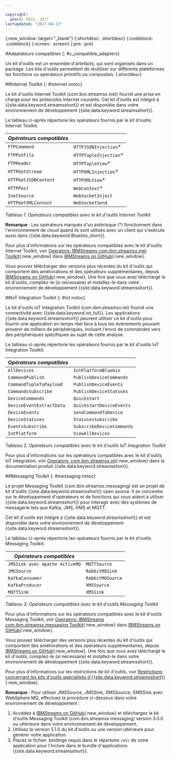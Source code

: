 ```yaml
---

copyright:
  years: 2015, 2017
lastupdated: "2017-04-13"
---
```


<!-- Attribute definitions -->
{:new_window: target="_blank"}
{:shortdesc: .shortdesc}
{:codeblock: .codeblock}
{:screen: .screen}
{:pre: .pre}

#Adaptateurs compatibles
{: #c_compatible_adapters}


Un kit d'outils est un ensemble d'artefacts, qui sont organisés dans un package. Les kits d'outils permettent de réutiliser sur différents plateformes les fonctions ou opérateurs primitifs ou composites.
{:shortdesc}

##Internet Toolkit
{: #internet notoc}

Le kit d'outils Internet Toolkit (com.ibm.streamsx.inet) fournit une prise en charge pour les protocoles Internet courants. Cet kit d'outils est intégré à {{site.data.keyword.streamsshort}} et est disponible dans votre environnement de développement {{site.data.keyword.streamsshort}}.

Le tableau ci-après répertorie les opérateurs fournis par le kit d'outils Internet Toolkit.


| ***Opérateurs compatibles*** | 							           |
| ---------------------------| ----------------------- |
| `FTPCommand` 	   		 	     |	`HTTPJSONInjection`*   | 	 	 	
|  `FTPPutFile`				       |	`HTTPTupleInjection`*	 |
| `FTPReader`    	 		       | 	`HTTPTupleView`*		   |
| `HTTPGetStream`			       | 	`HTTPXMLInjection`*		 |
| `HTTPGetJSONContent`	 	   |  `HTTPXMLView`*			 	 |
| `HTTPPost`				         |  `WebContext`*				   |
| `InetSource`				       |  `WebSocketInject`			 |
| `HTTPGetXMLContent`		     |  `WebSocketSend`			 	 |

*Tableau 1. Opérateurs compatibles avec le kit d'outils Internet Toolkit*

**Remarque** : Les opérateurs marqués d'un astérisque (*) fonctionnent dans l'environnement de cloud quand ils sont utilisés avec un client qui s'exécute aussi dans {{site.data.keyword.Bluemix_short}}.

Pour plus d'informations sur les opérateurs compatibles avec le kit d'outils Internet Toolkit, voir [Operators: IBMStreams com.ibm.streamsx.inet Toolkit](http://ibmstreams.github.io/streamsx.inet/com.ibm.streamsx.inet/doc/spldoc/html/toolkits/ix$Operator.html){:new_window} dans [IBMStreams on GitHub](https://github.com/IBMStreams){:new_window}.

Vous pouvez télécharger des versions plus récentes du kit d'outils qui comportent des améliorations et des opérateurs supplémentaires, depuis [IBMStreams on GitHub](https://github.com/IBMStreams){:new_window}. Une fois que vous avez téléchargé le kit d'outils, compilez-le (si nécessaire) et installez-le dans votre environnement de développement {{site.data.keyword.streamsshort}}.

##IoT Integration Toolkit
{: #iot notoc}

Le kit d'outils IoT Integration Toolkit (com.ibm.streamsx.iot) fournit une connectivité avec {{site.data.keyword.iot_full}}. Les applications {{site.data.keyword.streamsshort}} peuvent utiliser ce kit d'outils pour fournir une application en temps réel face à tous les événements pouvant provenir de milliers de périphériques, incluant l'envoi de commandes vers des périphériques spécifiques au sujet de cette analyse.

Le tableau ci-après répertorie les opérateurs fournis par le kit d'outils IoT Integration Toolkit.


| ***Opérateurs compatibles*** | 							               |
| ---------------------------| --------------------------- |
| `AllDevices` 	   			     |	`IotPlatformBluemix`  		 | 	 	 	
| `CommandPublish`		 	     |	`PublishDeviceCommands`		 |
| `CommandTupleToPayload`	   | 	`PublishDeviceEvents`	 	   |
| `CommandsSubscribe`	 	     | 	`PublishDeviceStatuses`		 |
| `DeviceCommands`	 	 	     |  `Quickstart`				       |
| `DeviceEventExtractData`	 |  `QuickstartDeviceEvents`	 |
| `DeviceEvents`			       |  `SendCommandToDevice`		   |
| `DeviceStatuses`		 	     |  `StatusesSubscribe`			   |
| `EventsSubscribe`			     |  `SubscribeDeviceCommands`	 |
| `IotPlatform`				       |  `ViewAllDevices`			     |

*Tableau 2. Opérateurs compatibles avec le kit d'outils IoT Integration Toolkit*

Pour plus d'informations sur les opérateurs compatibles avec le kit d'outils IoT Integration, voir [Operators: com.ibm.streamsx.iot](http://www.ibm.com/support/knowledgecenter/SSCRJU_4.2.0/com.ibm.streams.toolkits.doc/spldoc/dita/tk$com.ibm.streamsx.iot/ix$Operator.html?lang=en){:new_window} dans la documentation produit {{site.data.keyword.streamsshort}}.

##Messaging Toolkit
{: #messaging notoc}

Le projet Messaging Toolkit (com.ibm.streamsx.messaging) est un projet de kit d'outils {{site.data.keyword.streamsshort}} open source. Il se concentre sur le développement d'opérateurs et de fonctions qui vous aident à utiliser {{site.data.keyword.streamsshort}} pour interagir avec des systèmes de messagerie tels que Kafka, JMS, XMS et MQTT.

Cet kit d'outils est intégré à {{site.data.keyword.streamsshort}} et est disponible dans votre environnement de développement {{site.data.keyword.streamsshort}}.

Le tableau ci-après répertorie les opérateurs fournis par le kit d'outils Messaging Toolkit.


| ***Opérateurs compatibles*** 		    | 						       |
| ---------------------------------	| ------------------ |
| `JMSSink avec Apache ActiveMQ`   	|	`MQTTSource`  	   | 	 	 	
| `JMSSource`		 	 			            |	`RabbitMQSink`		 |
| `KafkaConsumer`	 				          | `RabbitMQSource`	 |
| `KafkaProducer`	 	 			          | `XMSSource`	       |
| `MQTTSink`	 	 	 			            |  `XMSSink`				 |

*Tableau 3. Opérateurs compatibles avec le kit d'outils Messaging Toolkit*

Pour plus d'informations sur les opérateurs compatibles avec le kit d'outils Messaging Toolkit, voir [Operators: IBMStreams com.ibm.streamsx.messaging Toolkit](http://ibmstreams.github.io/streamsx.messaging/com.ibm.streamsx.messaging/doc/spldoc/html/toolkits/ix$Operator.html){:new_window} dans [IBMStreams on GitHub](https://github.com/IBMStreams){:new_window}.

Vous pouvez télécharger des versions plus récentes du kit d'outils qui comportent des améliorations et des opérateurs supplémentaires, depuis [IBMStreams on GitHub](https://github.com/IBMStreams){:new_window}. Une fois que vous avez téléchargé le kit d'outils, compilez-le (si nécessaire) et installez-le dans votre environnement de développement {{site.data.keyword.streamsshort}}.

Pour plus d'informations sur les restrictions de kit d'outils, voir [Restrictions concernant les kits d'outils spécialisés d'{{site.data.keyword.streamsshort}}](http://www.ibm.com/support/knowledgecenter/SSCRJU_4.2.0/com.ibm.streams.install.doc/doc/ibminfospherestreams-install-toolkit-restrictions.html){:new_window}.

**Remarque** : Pour utiliser JMSSource, JMSSink, XMSSource, XMSSink avec WebSphere MQ, effectuez la procédure ci-dessous dans votre environnement de développement :

1. Accédez à [IBMStreams on GitHub](https://github.com/IBMStreams){:new_window} et téléchargez le kit d'outils Messaging Toolkit (com.ibm.streamsx.messaging) version 3.0.0 ou ultérieure dans votre environnement de développement.
2. Utilisez la version 5.1.0 du kit d'outils ou une version ultérieure pour générer votre application.
3. Placez le fichier .bindings requis dans le répertoire `/etc` de votre application pour l'inclure dans le bundle d'applications {{site.data.keyword.streamsshort}}.
